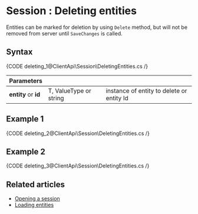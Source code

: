 # Session : Deleting entities

Entities can be marked for deletion by using `Delete` method, but will not be removed from server until `SaveChanges` is called.

## Syntax

{CODE deleting_1@ClientApi\Session\DeletingEntities.cs /}

| Parameters | | |
| ------------- | ------------- | ----- |
| **entity** or **id** | T, ValueType or string | instance of entity to delete or entity Id |

## Example 1

{CODE deleting_2@ClientApi\Session\DeletingEntities.cs /}

## Example 2

{CODE deleting_3@ClientApi\Session\DeletingEntities.cs /}

## Related articles

- [Opening a session](./opening-a-session)  
- [Loading entities](./loading-entities)  
